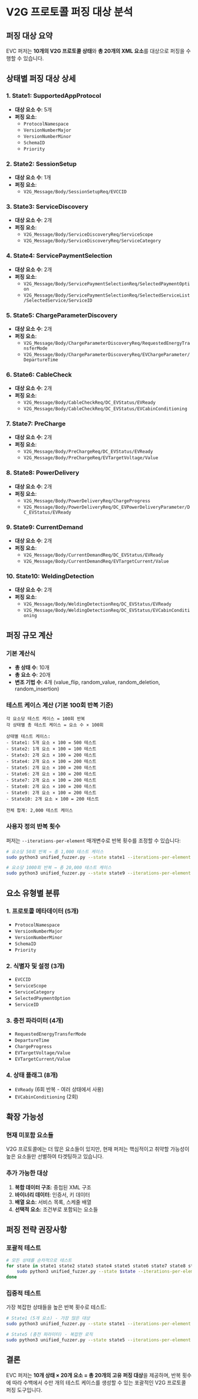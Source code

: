 # V2G 프로토콜 퍼징 대상 분석

## 퍼징 대상 요약

EVC 퍼저는 **10개의 V2G 프로토콜 상태**와 **총 20개의 XML 요소**를 대상으로 퍼징을 수행할 수 있습니다.

## 상태별 퍼징 대상 상세

### 1. State1: SupportedAppProtocol
- **대상 요소 수**: 5개
- **퍼징 요소**:
  - `ProtocolNamespace`
  - `VersionNumberMajor`
  - `VersionNumberMinor`
  - `SchemaID`
  - `Priority`

### 2. State2: SessionSetup
- **대상 요소 수**: 1개
- **퍼징 요소**:
  - `V2G_Message/Body/SessionSetupReq/EVCCID`

### 3. State3: ServiceDiscovery
- **대상 요소 수**: 2개
- **퍼징 요소**:
  - `V2G_Message/Body/ServiceDiscoveryReq/ServiceScope`
  - `V2G_Message/Body/ServiceDiscoveryReq/ServiceCategory`

### 4. State4: ServicePaymentSelection
- **대상 요소 수**: 2개
- **퍼징 요소**:
  - `V2G_Message/Body/ServicePaymentSelectionReq/SelectedPaymentOption`
  - `V2G_Message/Body/ServicePaymentSelectionReq/SelectedServiceList/SelectedService/ServiceID`

### 5. State5: ChargeParameterDiscovery
- **대상 요소 수**: 2개
- **퍼징 요소**:
  - `V2G_Message/Body/ChargeParameterDiscoveryReq/RequestedEnergyTransferMode`
  - `V2G_Message/Body/ChargeParameterDiscoveryReq/EVChargeParameter/DepartureTime`

### 6. State6: CableCheck
- **대상 요소 수**: 2개
- **퍼징 요소**:
  - `V2G_Message/Body/CableCheckReq/DC_EVStatus/EVReady`
  - `V2G_Message/Body/CableCheckReq/DC_EVStatus/EVCabinConditioning`

### 7. State7: PreCharge
- **대상 요소 수**: 2개
- **퍼징 요소**:
  - `V2G_Message/Body/PreChargeReq/DC_EVStatus/EVReady`
  - `V2G_Message/Body/PreChargeReq/EVTargetVoltage/Value`

### 8. State8: PowerDelivery
- **대상 요소 수**: 2개
- **퍼징 요소**:
  - `V2G_Message/Body/PowerDeliveryReq/ChargeProgress`
  - `V2G_Message/Body/PowerDeliveryReq/DC_EVPowerDeliveryParameter/DC_EVStatus/EVReady`

### 9. State9: CurrentDemand
- **대상 요소 수**: 2개
- **퍼징 요소**:
  - `V2G_Message/Body/CurrentDemandReq/DC_EVStatus/EVReady`
  - `V2G_Message/Body/CurrentDemandReq/EVTargetCurrent/Value`

### 10. State10: WeldingDetection
- **대상 요소 수**: 2개
- **퍼징 요소**:
  - `V2G_Message/Body/WeldingDetectionReq/DC_EVStatus/EVReady`
  - `V2G_Message/Body/WeldingDetectionReq/DC_EVStatus/EVCabinConditioning`

## 퍼징 규모 계산

### 기본 계산식
- **총 상태 수**: 10개
- **총 요소 수**: 20개
- **변조 기법 수**: 4개 (value_flip, random_value, random_deletion, random_insertion)

### 테스트 케이스 계산 (기본 100회 반복 기준)
```
각 요소당 테스트 케이스 = 100회 반복
각 상태별 총 테스트 케이스 = 요소 수 × 100회

상태별 테스트 케이스:
- State1: 5개 요소 × 100 = 500 테스트
- State2: 1개 요소 × 100 = 100 테스트
- State3: 2개 요소 × 100 = 200 테스트
- State4: 2개 요소 × 100 = 200 테스트
- State5: 2개 요소 × 100 = 200 테스트
- State6: 2개 요소 × 100 = 200 테스트
- State7: 2개 요소 × 100 = 200 테스트
- State8: 2개 요소 × 100 = 200 테스트
- State9: 2개 요소 × 100 = 200 테스트
- State10: 2개 요소 × 100 = 200 테스트

전체 합계: 2,000 테스트 케이스
```

### 사용자 정의 반복 횟수
퍼저는 `--iterations-per-element` 매개변수로 반복 횟수를 조정할 수 있습니다:

```bash
# 요소당 50회 반복 → 총 1,000 테스트 케이스
sudo python3 unified_fuzzer.py --state state1 --iterations-per-element 50

# 요소당 1000회 반복 → 총 20,000 테스트 케이스
sudo python3 unified_fuzzer.py --state state9 --iterations-per-element 1000
```

## 요소 유형별 분류

### 1. 프로토콜 메타데이터 (5개)
- `ProtocolNamespace`
- `VersionNumberMajor`
- `VersionNumberMinor`
- `SchemaID`
- `Priority`

### 2. 식별자 및 설정 (3개)
- `EVCCID`
- `ServiceScope`
- `ServiceCategory`
- `SelectedPaymentOption`
- `ServiceID`

### 3. 충전 파라미터 (4개)
- `RequestedEnergyTransferMode`
- `DepartureTime`
- `ChargeProgress`
- `EVTargetVoltage/Value`
- `EVTargetCurrent/Value`

### 4. 상태 플래그 (8개)
- `EVReady` (6회 반복 - 여러 상태에서 사용)
- `EVCabinConditioning` (2회)

## 확장 가능성

### 현재 미포함 요소들
V2G 프로토콜에는 더 많은 요소들이 있지만, 현재 퍼저는 핵심적이고 취약할 가능성이 높은 요소들만 선별하여 타겟팅하고 있습니다.

### 추가 가능한 대상
1. **복합 데이터 구조**: 중첩된 XML 구조
2. **바이너리 데이터**: 인증서, 키 데이터
3. **배열 요소**: 서비스 목록, 스케줄 배열
4. **선택적 요소**: 조건부로 포함되는 요소들

## 퍼징 전략 권장사항

### 포괄적 테스트
```bash
# 모든 상태를 순차적으로 테스트
for state in state1 state2 state3 state4 state5 state6 state7 state8 state9 state10; do
    sudo python3 unified_fuzzer.py --state $state --iterations-per-element 100
done
```

### 집중적 테스트
가장 복잡한 상태들을 높은 반복 횟수로 테스트:
```bash
# State1 (5개 요소) - 가장 많은 대상
sudo python3 unified_fuzzer.py --state state1 --iterations-per-element 500

# State5 (충전 파라미터) - 복잡한 로직
sudo python3 unified_fuzzer.py --state state5 --iterations-per-element 300
```

## 결론

EVC 퍼저는 **10개 상태 × 20개 요소 = 총 20개의 고유 퍼징 대상**을 제공하며, 반복 횟수에 따라 수백에서 수만 개의 테스트 케이스를 생성할 수 있는 포괄적인 V2G 프로토콜 퍼징 도구입니다.